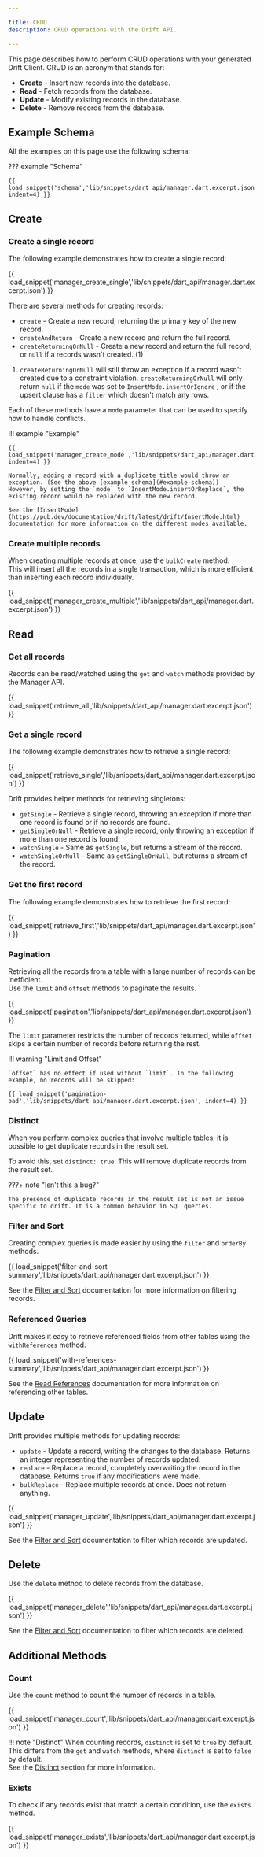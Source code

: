 ```yaml
---

title: CRUD
description: CRUD operations with the Drift API.

---
```



This page describes how to perform CRUD operations with your generated Drift Client. CRUD is an acronym that stands for:

- **Create** - Insert new records into the database.
- **Read** - Fetch records from the database.
- **Update** - Modify existing records in the database.
- **Delete** - Remove records from the database.

## Example Schema

All the examples on this page use the following schema:

??? example "Schema"

    {{ load_snippet('schema','lib/snippets/dart_api/manager.dart.excerpt.json', indent=4) }}

## Create

### Create a single record

The following example demonstrates how to create a single record:

{{ load_snippet('manager_create_single','lib/snippets/dart_api/manager.dart.excerpt.json') }}

There are several methods for creating records:

<div class="annotate" markdown>

- `create` - Create a new record, returning the primary key of the new record.
- `createAndReturn` - Create a new record and return the full record.
- `createReturningOrNull` - Create a new record and return the full record, or `null` if a records wasn't created. (1) 

</div>

1.  `createReturningOrNull` will still throw an exception if a record wasn't created due to a constraint violation. 
    `createReturningOrNull` will only return `null` if the `mode` was set to `InsertMode.insertOrIgnore` , or if the upsert clause has a `filter` which doesn't match any rows.

Each of these methods have a `mode` parameter that can be used to specify how to handle conflicts.

!!! example "Example"

    {{ load_snippet('manager_create_mode','lib/snippets/dart_api/manager.dart.excerpt.json', indent=4) }}

    Normally, adding a record with a duplicate title would throw an exception. (See the above [example schema](#example-schema)) 
    However, by setting the `mode` to `InsertMode.insertOrReplace`, the existing record would be replaced with the new record.

    See the [InsertMode](https://pub.dev/documentation/drift/latest/drift/InsertMode.html) documentation for more information on the different modes available.

### Create multiple records

When creating multiple records at once, use the `bulkCreate` method.  
This will insert all the records in a single transaction, which is more efficient than inserting each record individually.

{{ load_snippet('manager_create_multiple','lib/snippets/dart_api/manager.dart.excerpt.json') }}

## Read

### Get all records

Records can be read/watched using the `get` and `watch` methods provided by the Manager API.

{{ load_snippet('retrieve_all','lib/snippets/dart_api/manager.dart.excerpt.json') }}

### Get a single record

The following example demonstrates how to retrieve a single record:

{{ load_snippet('retrieve_single','lib/snippets/dart_api/manager.dart.excerpt.json') }}

Drift provides helper methods for retrieving singletons:

- `getSingle` - Retrieve a single record, throwing an exception if more than one record is found or if no records are found.
- `getSingleOrNull` - Retrieve a single record, only throwing an exception if more than one record is found.
- `watchSingle` - Same as `getSingle`, but returns a stream of the record.
- `watchSingleOrNull` - Same as `getSingleOrNull`, but returns a stream of the record.

### Get the first record

The following example demonstrates how to retrieve the first record:

{{ load_snippet('retrieve_first','lib/snippets/dart_api/manager.dart.excerpt.json') }}

### Pagination

Retrieving all the records from a table with a large number of records can be inefficient.  
Use the `limit` and `offset` methods to paginate the results.

{{ load_snippet('pagination','lib/snippets/dart_api/manager.dart.excerpt.json') }}

The `limit` parameter restricts the number of records returned, while `offset` skips a certain number of records before returning the rest.

!!! warning "Limit and Offset"

    `offset` has no effect if used without `limit`. In the following example, no records will be skipped:

    {{ load_snippet('pagination-bad','lib/snippets/dart_api/manager.dart.excerpt.json', indent=4) }}
    

### Distinct

When you perform complex queries that involve multiple tables, it is possible to get duplicate records in the result set.

To avoid this, set `distinct: true`. This will remove duplicate records from the result set.

???+ note "Isn't this a bug?"

    The presence of duplicate records in the result set is not an issue specific to drift. It is a common behavior in SQL queries.

### Filter and Sort

Creating complex queries is made easier by using the `filter` and `orderBy` methods.

{{ load_snippet('filter-and-sort-summary','lib/snippets/dart_api/manager.dart.excerpt.json') }}

See the [Filter and Sort](filter-and-sort.md) documentation for more information on filtering records.

### Referenced Queries

Drift makes it easy to retrieve referenced fields from other tables using the `withReferences` method.

{{ load_snippet('with-references-summary','lib/snippets/dart_api/manager.dart.excerpt.json') }}

See the [Read References](referenced-queries.md) documentation for more information on referencing other tables.

## Update

Drift provides multiple methods for updating records:

- `update` - Update a record, writing the changes to the database. Returns an integer representing the number of records updated.
- `replace` - Replace a record, completely overwriting the record in the database. Returns `true` if any modifications were made.
- `bulkReplace` - Replace multiple records at once. Does not return anything.

{{ load_snippet('manager_update','lib/snippets/dart_api/manager.dart.excerpt.json') }}

See the [Filter and Sort](filter-and-sort.md) documentation to filter which records are updated. 

## Delete

Use the `delete` method to delete records from the database.

{{ load_snippet('manager_delete','lib/snippets/dart_api/manager.dart.excerpt.json') }}

See the [Filter and Sort](filter-and-sort.md) documentation to filter which records are deleted.

## Additional Methods

### Count

Use the `count` method to count the number of records in a table.

{{ load_snippet('manager_count','lib/snippets/dart_api/manager.dart.excerpt.json') }}

!!! note "Distinct"
    When counting records, `distinct` is set to `true` by default.
    This differs from the `get` and `watch` methods, where `distinct` is set to `false` by default.  
    See the [Distinct](#distinct) section for more information.

### Exists

To check if any records exist that match a certain condition, use the `exists` method.

{{ load_snippet('manager_exists','lib/snippets/dart_api/manager.dart.excerpt.json') }}
